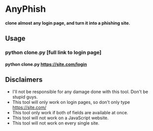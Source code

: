 # AnyPhish
#### clone almost any login page, and turn it into a phishing site.

## Usage
### python clone.py [full link to login page]
#### python clone.py https://site.com/login

## Disclaimers
  * I'll not be responsible for any damage done with this tool. Don't be stupid guys.
  * This tool will only work on login pages, so don't only type https://site.com/
  * This tool only work if both of fields are available at once.
  * This tool will not work on a JavaScript website.
  * This tool will not work on every single site.
